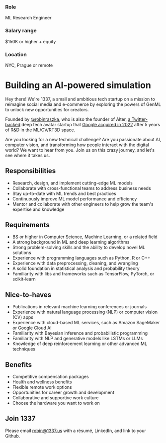 ### Role
ML Research Engineer

### Salary range
$150K or higher + equity

### Location
NYC, Prague or remote

# Building an AI-powered simulation

Hey there! We're 1337, a small and ambitious tech startup on a mission to reimagine social media and e-commerce by exploring the powers of GenML to unlock new opportunities for creators.

Founded by [@robinraszka](https://twitter.com/robinraszka), who is also the founder of Alter, [a Twitter-backed](https://techcrunch.com/2021/10/07/twitter-invests-in-avatar-startup-facemoji/) deep tech avatar startup that [Google acquired in 2022](https://techcrunch.com/2022/10/27/google-acquires-twitter-backed-ai-avatar-startup-alter-for-100-million-source-says) after 5 years of R&D in the ML/CV/RT3D space.

Are you looking for a new technical challenge? Are you passionate about AI, computer vision, and transforming how people interact with the digital world? We want to hear from you. Join us on this crazy journey, and let's see where it takes us.

## Responsibilities

- Research, design, and implement cutting-edge ML models
- Collaborate with cross-functional teams to address business needs
- Stay up-to-date with ML trends and best practices
- Continuously improve ML model performance and efficiency
- Mentor and collaborate with other engineers to help grow the team's expertise and knowledge

## Requirements

- BS or higher in Computer Science, Machine Learning, or a related field
- A strong background in ML and deep learning algorithms
- Strong problem-solving skills and the ability to develop novel ML solutions
- Experience with programming languages such as Python, R or C++
- Experience with data preprocessing, cleaning, and wrangling
- A solid foundation in statistical analysis and probability theory
- Familiarity with libs and frameworks such as TensorFlow, PyTorch, or scikit-learn

## Nice-to-haves

- Publications in relevant machine learning conferences or journals
- Experience with natural language processing (NLP) or computer vision (CV) apps
- Experience with cloud-based ML services, such as Amazon SageMaker or Google Cloud AI
- Familiarity with Bayesian inference and probabilistic programming
- Familiarity with NLP and generative models like LSTMs or LLMs
- Knowledge of deep reinforcement learning or other advanced ML techniques

## Benefits

- Competitive compensation packages
- Health and wellness benefits
- Flexible remote work options
- Opportunities for career growth and development
- Collaborative and supportive work culture
- Choose the hardware you want to work on

## Join 1337

Please email robin@1337.us with a résumé, LinkedIn, and link to your Github.